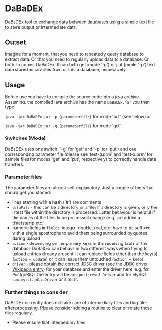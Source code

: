 # DaBaDEx

DaBaDEx tool to exchange data between databases using a simple text file to store output or intermediate data.

## Outset

Imagine for a moment, that you need to repeatedly query database to extract data. Or that you need to regularly upload data to a database.
Or both. In comes DaBaDEx. It can both get (mode '-g') or put (mode '-p') text data stored as csv files from or into a database, respectively.

## Usage

Before use you have to compile the source code into a java archive. Assuming, the compiled java archive has the name `DaBaDEx.jar` you then type

`java -jar DaBaDEx.jar -p {parameterfile}` for mode 'put' (see below) or

`java -jar DaBaDEx.jar -g {parameterfile}` for mode 'get'.

### Switches (Mode)

DaBaDEx uses one switch ('-g' for 'get' and '-p' for 'put') and one corresponding parameter file (please see 'test-g.prm' and 'test-p.prm' for sample files for modes 'get' and 'put', respectively) to correctly handle data transfers. 

### Parameter files

The parameter files are almost self-explanatory. Just a couple of hints that should get you started:

  * lines starting with a hash ('#') are comments
  * `dataFile` - this can be a directory or a file; if a directory is given, only the latest file within the directory is processed. Latter behaviour is helpful if the names of the files to be processed change (e.g. are added a timetstamp etc.).
  * numeric fields in `fields`: integer, double, real, etc. have to be suffixed with a single apostrophe to avoid them being surrounded by quotes during upload
  * `action` - depending on the primary keys in the receiving table of the database DaBaDEx can behave in two different ways when trying to upload entries already present: it can replace fields other than the key(s) (`action = update`) or it can leave them untouched (`action = keep`).
  * `driver` - please obtain the correct JDBC driver (see the [JDBC driver Wikipedia entry](https://en.wikipedia.org/wiki/JDBC_driver)) for your database and enter the driver here; e.g. for PostgreSQL the entry will be `org.postgresql.Driver` and for MySQL `com.mysql.jdbc.Driver` or similar.  
  
### Further things to consider

DaBaDEx currently does not take care of intermediary files and log files after processing. Please consider adding a routine to clear or rotate those files regularly.



  * Please ensure that intermediary files
